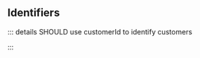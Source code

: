 ## Identifiers

::: details <Badge type="warning">SHOULD</Badge> use customerId to identify customers
<!--@include: ./rules/should-use-customerid-to-identify-customers.md-->
:::
